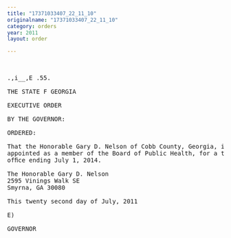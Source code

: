 ```yaml
---
title: "17371033407_22_11_10"
originalname: "17371033407_22_11_10"
category: orders
year: 2011
layout: order

---
```

<pre>
 

.,i__,E .55.

THE STATE F GEORGIA

EXECUTIVE ORDER

BY THE GOVERNOR:

ORDERED:

That the Honorable Gary D. Nelson of Cobb County, Georgia, is
appointed as a member of the Board of Public Health, for a term of
ofﬁce ending July 1, 2014.

The Honorable Gary D. Nelson
2595 Vinings Walk SE
Smyrna, GA 30080

This twenty second day of July, 2011

E)

GOVERNOR

</pre>

